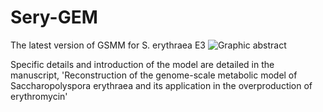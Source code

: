 # Sery-GEM
The latest version of GSMM for S. erythraea E3
![Graphic abstract](https://user-images.githubusercontent.com/99944515/168532798-2021c380-7ebe-4618-949a-0ab71566673f.png)

Specific details and introduction of the model are detailed in the manuscript, 'Reconstruction of the genome-scale metabolic model of Saccharopolyspora erythraea and its application in the overproduction of erythromycin'
